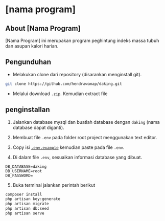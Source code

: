 # [nama program]

## About [Nama Program]

[Nama Program] ini merupakan program peghintung indeks massa tubuh dan asupan kalori harian.

## Pengunduhan 

- Melakukan clone dari repository (disarankan menginstall git).

```bash
git clone https://github.com/hendrawanap/daking.git
```

- Melalui download `.zip`. Kemudian extract file

## penginstallan

1. Jalankan database mysql dan buatlah database dengan `daking` (nama database dapat diganti).

2. Membuat file `.env` pada folder root project menggunakan text editor.

3. Copy isi [`.env.example`](https://github.com/laravel/laravel/blob/master/.env.example) kemudian paste pada file `.env`.

4. Di dalam file `.env`, sesuaikan informasi database yang dibuat.

```
DB_DATABASE=daking
DB_USERNAME=root
DB_PASSWORD=
```

5. Buka terminal jalankan perintah berikut

```bash
composer install
php artisan key:generate
php artisan migrate
php artisan db:seed
php artisan serve
```
